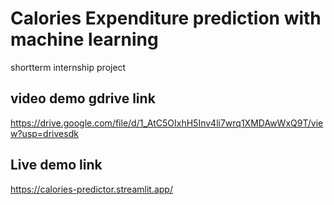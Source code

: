 # Calories Expenditure prediction with machine learning

 shortterm internship project

## video demo gdrive link
  https://drive.google.com/file/d/1_AtC5OIxhH5Inv4li7wrq1XMDAwWxQ9T/view?usp=drivesdk

## Live demo link
  https://calories-predictor.streamlit.app/
